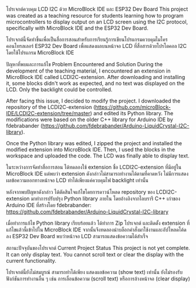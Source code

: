 โปรเจกต์ควบคุม LCD I2C ด้วย MicroBlock IDE และ ESP32 Dev Board
This project was created as a teaching resource for students learning how to program microcontrollers to display output on an LCD screen using the I2C protocol, specifically with MicroBlock IDE and the ESP32 Dev Board.

โปรเจกต์นี้จัดทำขึ้นเพื่อเป็นสื่อการสอนสำหรับการเรียนรู้การเขียนโปรแกรมควบคุมไมโครคอนโทรลเลอร์ ESP32 Dev Board เพื่อแสดงผลบนหน้าจอ LCD ที่สื่อสารด้วยโปรโตคอล I2C โดยใช้โปรแกรม MicroBlock IDE

ปัญหาที่พบและการแก้ไข
Problem Encountered and Solution
During the development of the teaching material, I encountered an extension in MicroBlock IDE called LCDI2C-extension. After downloading and installing it, some blocks didn't work as expected, and no text was displayed on the LCD. Only the backlight could be controlled.

After facing this issue, I decided to modify the project. I downloaded the repository of the LCDI2C-extension (https://github.com/microBlock-IDE/LCDI2C-extension/tree/master) and edited its Python library. The modifications were based on the older C++ library for Arduino IDE by fdebrabander (https://github.com/fdebrabander/Arduino-LiquidCrystal-I2C-library).

Once the Python library was edited, I zipped the project and installed the modified extension into MicroBlock IDE. Then, I used the blocks in the workspace and uploaded the code. The LCD was finally able to display text.

ในระหว่างการจัดทำสื่อการสอน ได้ทดลองใช้ extension ชื่อ LCDI2C-extension ที่มีอยู่ใน MicroBlock IDE แต่พบว่า extension ดังกล่าวไม่สามารถทำงานได้ตามที่คาดหวัง ไม่มีการแสดงผลข้อความออกทางหน้าจอ LCD ทำได้เพียงแค่ควบคุมไฟ backlight เท่านั้น

หลังจากพบปัญหาดังกล่าว ได้ตัดสินใจแก้ไขโดยการดาวน์โหลด repository ของ LCDI2C-extension มาทำการปรับปรุง Python library ภายใน โดยอ้างอิงจากไลบรารี C++ เก่าของ Arduino IDE ที่สร้างโดย fdebrabander: https://github.com/fdebrabander/Arduino-LiquidCrystal-I2C-library

เมื่อทำการแก้ไข Python library เรียบร้อยแล้ว ได้ทำการ Zip โปรเจกต์ และติดตั้ง extension ที่แก้ไขแล้วนี้เข้าไปใน MicroBlock IDE จากนั้นจึงทดลองนำบล็อกคำสั่งมาใช้งานและอัปโหลดโค้ดลง ESP32 Dev Board พบว่าหน้าจอ LCD สามารถแสดงข้อความได้สำเร็จ

สถานะปัจจุบันของโปรเจกต์
Current Project Status
This project is not yet complete. It can only display text. You cannot scroll text or clear the display with the current functionality.

โปรเจกต์นี้ยังไม่สมบูรณ์ สามารถทำได้เพียง แสดงผลข้อความ (show text) เท่านั้น ยังไม่รองรับฟังก์ชันการทำงานอื่น ๆ เช่น การเลื่อนข้อความ (scroll text) หรือการล้างหน้าจอ (clear display)
